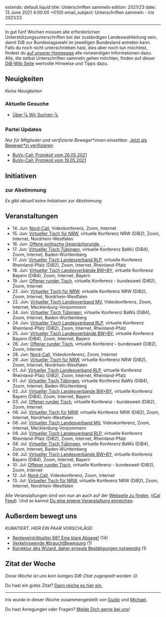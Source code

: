 
extends: default.liquid
title: Unterschriften sammeln
edition: 2021/23
date: 13 June 2021 4:00:00 +0100
email_subject: Unterschriften sammeln - Iris 2021/23

---
In gut fünf Wochen müssen alle erforderlichen Unterstützungsunterschriften bei der zuständigen Landeswahlleitung sein, damit DiB zur Bundestagswahl im jeweiligen Bundesland antreten kann. Falls du noch nicht unterschrieben hast, dies aber noch tun möchtest, findest du [auf unserer Homepage](https://dib.de/deine-unterstuetzung-fuer-unseren-wahlkampf-btw21/) alle notwendigen Informationen dazu.
Alle, die selbst Unterschriften sammeln gehen möchten, finden auf dieser [DiB-Wiki Seite](https://wiki.dib.de/index.php?title=Wahlkampf#Unterst.C3.BCtzungsunterschriften) wertvolle Hinweise und Tipps dazu.

## Neuigkeiten

_Keine Neuigkeiten_

### Aktuelle Gesuche

 - [Über 🔍 Wir Suchen 🔍](https://marktplatz.dib.de/t/ueber-wir-suchen/8837)

### Partei Updates

_Nur für Mitglieder und verifizierte Beweger\*innen einsehbar_. [Jetzt als Beweger\*in verifizieren](https://dib.de/bewegerin-werden/).

 - [BuVo-Call: Protokoll vom 26.05.2021](https://marktplatz.dib.de/t/buvo-call-protokoll-vom-26-05-2021/38187)
 - [BuVo-Call: Protokoll vom 19.05.2021](https://marktplatz.dib.de/t/buvo-call-protokoll-vom-19-05-2021/38180)

## Initiativen

### zur Abstimmung
_Es gibt aktuell keine Initiativen zur Abstimmung_

## Veranstaltungen

 - 14.&nbsp;Jun: [Nord-Call](https://dib.de/veranstaltungen/nord-call-2021-06-14/), Videokonferenz, Zoom, Internet
 - 15.&nbsp;Jun: [Virtueller Tisch für NRW](https://dib.de/veranstaltungen/virtueller-tisch-landesverbaende-bwby-2021-06-15/), virtuelle Konferenz NRW (DiB2), Zoom, Internet, Nordrhein-Westfalen
 - 16.&nbsp;Jun: [Offene politische Gesprächsrunde](https://dib.de/veranstaltungen/offene-politische-gespraechsrunde-2021-06-16/), , , 
 - 17.&nbsp;Jun: [Virtueller Tisch Tübingen](https://dib.de/veranstaltungen/virtueller-tisch-tuebingen-2021-06-17/), virtuelle Konferenz BaWü (DiB4), Zoom, Internet, Baden-Württemberg
 - 17.&nbsp;Jun: [Virtueller Tisch Landesverband RLP](https://dib.de/veranstaltungen/virtueller-tisch-landesverband-rlp-2021-06-17/), virtuelle Konferenz Rheinland-Pfalz (DiB2), Zoom, Internet, Rheinland-Pfalz
 - 18.&nbsp;Jun: [Virtueller Tisch Landesverbände BW+BY](https://dib.de/veranstaltungen/virtueller-tisch-landesverbaende-bwby-2-2021-06-18/), virtuelle Konferenz Bayern (DiB4), Zoom, Internet, Bayern
 - 19.&nbsp;Jun: [Offener runder Tisch](https://dib.de/veranstaltungen/offener-runder-tisch-2021-06-19/), virtuelle Konferenz - bundesweit (DiB2), Zoom, Internet
 - 22.&nbsp;Jun: [Virtueller Tisch für NRW](https://dib.de/veranstaltungen/virtueller-tisch-landesverbaende-bwby-2021-06-22/), virtuelle Konferenz NRW (DiB2), Zoom, Internet, Nordrhein-Westfalen
 - 22.&nbsp;Jun: [Virtueller Tisch Landesverband MV](https://dib.de/veranstaltungen/mv-call-2021-06-22/), Videokonferenz, Zoom, Internet, Mecklenburg-Vorpommern
 - 24.&nbsp;Jun: [Virtueller Tisch Tübingen](https://dib.de/veranstaltungen/virtueller-tisch-tuebingen-2021-06-24/), virtuelle Konferenz BaWü (DiB4), Zoom, Internet, Baden-Württemberg
 - 24.&nbsp;Jun: [Virtueller Tisch Landesverband RLP](https://dib.de/veranstaltungen/virtueller-tisch-landesverband-rlp-2021-06-24/), virtuelle Konferenz Rheinland-Pfalz (DiB2), Zoom, Internet, Rheinland-Pfalz
 - 25.&nbsp;Jun: [Virtueller Tisch Landesverbände BW+BY](https://dib.de/veranstaltungen/virtueller-tisch-landesverbaende-bwby-2-2021-06-25/), virtuelle Konferenz Bayern (DiB4), Zoom, Internet, Bayern
 - 26.&nbsp;Jun: [Offener runder Tisch](https://dib.de/veranstaltungen/offener-runder-tisch-2021-06-26/), virtuelle Konferenz - bundesweit (DiB2), Zoom, Internet
 - 28.&nbsp;Jun: [Nord-Call](https://dib.de/veranstaltungen/nord-call-2021-06-28/), Videokonferenz, Zoom, Internet
 - 29.&nbsp;Jun: [Virtueller Tisch für NRW](https://dib.de/veranstaltungen/virtueller-tisch-landesverbaende-bwby-2021-06-29/), virtuelle Konferenz NRW (DiB2), Zoom, Internet, Nordrhein-Westfalen
 - 01.&nbsp;Jul: [Virtueller Tisch Landesverband RLP](https://dib.de/veranstaltungen/virtueller-tisch-landesverband-rlp-2021-07-01/), virtuelle Konferenz Rheinland-Pfalz (DiB2), Zoom, Internet, Rheinland-Pfalz
 - 01.&nbsp;Jul: [Virtueller Tisch Tübingen](https://dib.de/veranstaltungen/virtueller-tisch-tuebingen-2021-07-01/), virtuelle Konferenz BaWü (DiB4), Zoom, Internet, Baden-Württemberg
 - 02.&nbsp;Jul: [Virtueller Tisch Landesverbände BW+BY](https://dib.de/veranstaltungen/virtueller-tisch-landesverbaende-bwby-2-2021-07-02/), virtuelle Konferenz Bayern (DiB4), Zoom, Internet, Bayern
 - 03.&nbsp;Jul: [Offener runder Tisch](https://dib.de/veranstaltungen/offener-runder-tisch-2021-07-03/), virtuelle Konferenz - bundesweit (DiB2), Zoom, Internet
 - 06.&nbsp;Jul: [Virtueller Tisch für NRW](https://dib.de/veranstaltungen/virtueller-tisch-landesverbaende-bwby-2021-07-06/), virtuelle Konferenz NRW (DiB2), Zoom, Internet, Nordrhein-Westfalen
 - 06.&nbsp;Jul: [Virtueller Tisch Landesverband MV](https://dib.de/veranstaltungen/mv-call-2021-07-06/), Videokonferenz, Zoom, Internet, Mecklenburg-Vorpommern
 - 08.&nbsp;Jul: [Virtueller Tisch Landesverband RLP](https://dib.de/veranstaltungen/virtueller-tisch-landesverband-rlp-2021-07-08/), virtuelle Konferenz Rheinland-Pfalz (DiB2), Zoom, Internet, Rheinland-Pfalz
 - 08.&nbsp;Jul: [Virtueller Tisch Tübingen](https://dib.de/veranstaltungen/virtueller-tisch-tuebingen-2021-07-08/), virtuelle Konferenz BaWü (DiB4), Zoom, Internet, Baden-Württemberg
 - 09.&nbsp;Jul: [Virtueller Tisch Landesverbände BW+BY](https://dib.de/veranstaltungen/virtueller-tisch-landesverbaende-bwby-2-2021-07-09/), virtuelle Konferenz Bayern (DiB4), Zoom, Internet, Bayern
 - 10.&nbsp;Jul: [Offener runder Tisch](https://dib.de/veranstaltungen/offener-runder-tisch-2021-07-10/), virtuelle Konferenz - bundesweit (DiB2), Zoom, Internet
 - 12.&nbsp;Jul: [Nord-Call](https://dib.de/veranstaltungen/nord-call-2021-07-12/), Videokonferenz, Zoom, Internet
 - 13.&nbsp;Jul: [Virtueller Tisch für NRW](https://dib.de/veranstaltungen/virtueller-tisch-landesverbaende-bwby-2021-07-13/), virtuelle Konferenz NRW (DiB2), Zoom, Internet, Nordrhein-Westfalen


Alle Veranstaltungen sind von nun an auch auf der [Webseite zu finden](https://dib.de/veranstaltungen/), ([iCal Feed](https://dib.de/?ical=1)). Und so kannst [Du eine eigene Veranstaltung einreichen](https://marktplatz.dib.de/t/eine-veranstaltung-auf-der-webseite-einreichen/21379).


## Außerdem bewegt uns

_KURATIERT. HIER EIN PAAR VORSCHLÄGE:_
 - [Renteneintrittsalter 68? Eine klare Absage!](https://marktplatz.dib.de/t/renteneintrittsalter-68-eine-klare-absage/38225) (14)
 - [Verkehrswende #brauchtBewegung](https://marktplatz.dib.de/t/verkehrswende-brauchtbewegung/38218) (1)
 - [Korrektur des Wizard, daher erneute Bestätigungen notwendig](https://marktplatz.dib.de/t/korrektur-des-wizard-daher-erneute-bestaetigungen-notwendig/38243) (1)


## Zitat der Woche
_Diese Woche ist uns kein lustiges DiB-Zitat zugespielt worden ☹._

Du hast ein gutes Zitat? [Dann reiche es hier ein.](https://marktplatz.dib.de/t/fortsetzung-lustige-dib-zitate/24431)


---

Iris wurde in dieser Woche zusammengestellt von [Guido](https://marktplatz.dib.de/u/Guido/) und [Michael](https://marktplatz.dib.de/u/MichaelVoss/).

Du hast Anregungen oder Fragen? [Melde Dich gerne bei uns](https://marktplatz.dib.de/t/neu-iris-die-woechtliche-zusammenfasssung-zum-sonntagsbrunch/10990)!


